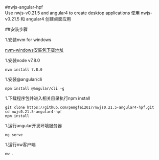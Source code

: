 #nwjs-angular-hpf   
Use nwjs-v0.21.5 and angular4 to create desktop applications 使用 nwjs-v0.21.5 和 angular4 创建桌面应用

##安装步骤  

1.安装nvm for windows

[nvm-windows安装包下载地址](https://github.com/coreybutler/nvm-windows/releases)

1.安装node v7.8.0
~~~
nvm install 7.8.0
~~~

1.安装@angular/cli
~~~
npm install @angular/cli -g
~~~

1.下载程序包并进入相关目录执行npm install
~~~
git clone https://github.com/pengfei2017/nwjs0.21.5-angular4-hpf.git
cd nwjs0.21.5-angular4-hpf
npm install
~~~

1.运行angular开发环境服务器
~~~
ng serve
~~~

1.运行nw客户端
~~~
nw .
~~~
